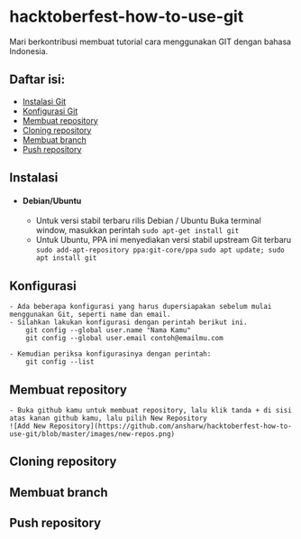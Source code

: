 # hacktoberfest-how-to-use-git
Mari berkontribusi membuat tutorial cara menggunakan GIT dengan bahasa Indonesia.

## Daftar isi:

- [Instalasi Git](#instalasi)
- [Konfigurasi Git](#konfigurasi)
- [Membuat repository](#membuat-repository)
- [Cloning repository](#cloning-repository)
- [Membuat branch](#membuat-branch)
- [Push repository](#push-repository)

## Instalasi

- #### Debian/Ubuntu
    - Untuk versi stabil terbaru rilis Debian / Ubuntu
        Buka terminal window, masukkan perintah
        `sudo apt-get install git`
    - Untuk Ubuntu, PPA ini menyediakan versi stabil upstream Git terbaru
        `sudo add-apt-repository ppa:git-core/ppa` 
        `sudo apt update; sudo apt install git`


## Konfigurasi
    - Ada beberapa konfigurasi yang harus dupersiapakan sebelum mulai menggunakan Git, seperti name dan email. 
    - Silahkan lakukan konfigurasi dengan perintah berikut ini. 
        git config --global user.name "Nama Kamu"
        git config --global user.email contoh@emailmu.com
    
    - Kemudian periksa konfigurasinya dengan perintah:
        git config --list


## Membuat repository
    - Buka github kamu untuk membuat repository, lalu klik tanda + di sisi atas kanan github kamu, lalu pilih New Repository
    ![Add New Repository](https://github.com/ansharw/hacktoberfest-how-to-use-git/blob/master/images/new-repos.png)
## Cloning repository

## Membuat branch

## Push repository
